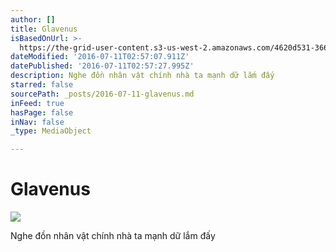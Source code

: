 ```yaml
---
author: []
title: Glavenus
isBasedOnUrl: >-
  https://the-grid-user-content.s3-us-west-2.amazonaws.com/4620d531-3662-461a-b325-f00bf3736923.jpg
dateModified: '2016-07-11T02:57:07.911Z'
datePublished: '2016-07-11T02:57:27.995Z'
description: Nghe đồn nhân vật chính nhà ta mạnh dữ lắm đấy
starred: false
sourcePath: _posts/2016-07-11-glavenus.md
inFeed: true
hasPage: false
inNav: false
_type: MediaObject

---
```

# Glavenus
![](https://the-grid-user-content.s3-us-west-2.amazonaws.com/4620d531-3662-461a-b325-f00bf3736923.jpg)

Nghe đồn nhân vật chính nhà ta mạnh dữ lắm đấy
